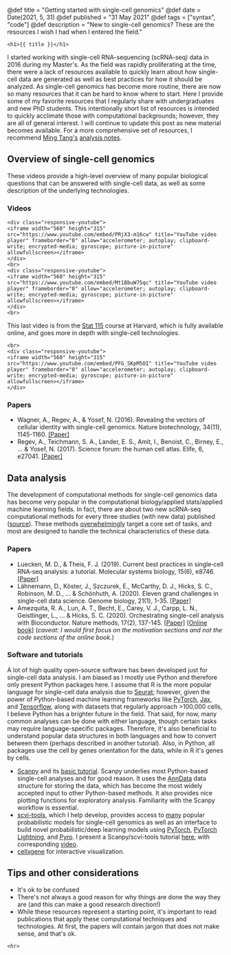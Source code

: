 @def title = "Getting started with single-cell genomics"
@def date = Date(2021, 5, 31)
@def published = "31 May 2021"
@def tags = ["syntax", "code"]
@def description = "New to single-cell genomics? These are the resources I wish I had when I entered the field."

~~~
<h1>{{ title }}</h1>
~~~


I started working with single-cell RNA-sequencing (scRNA-seq) data in 2016 during my Master's. As the field was rapidly proliferating at the time, there were a lack of resources available to quickly learn about how single-cell data are generated as well as best practices for how it should be analyzed. As single-cell genomics has become more routine, there are now so many resources that it can be hard to know where to start. Here I provide some of my favorite resources that I regularly share with undergraduates and new PhD students. This intentionally short list of resources is intended to quickly acclimate those with computational backgrounds; however, they are all of general interest. I will continue to update this post as new material becomes available. For a more comprehensive set of resources, I recommend [Ming Tang's](https://twitter.com/tangming2005) [analysis notes](https://github.com/crazyhottommy/scRNAseq-analysis-notes).

## Overview of single-cell genomics
These videos provide a high-level overview of many popular biological questions that can be answered with single-cell data, as well as some description of the underlying technologies.

### Videos

~~~
<div class="responsive-youtube">
<iframe width="560" height="315" src="https://www.youtube.com/embed/PRjX3-m16cw" title="YouTube video player" frameborder="0" allow="accelerometer; autoplay; clipboard-write; encrypted-media; gyroscope; picture-in-picture" allowfullscreen></iframe>
</div>
<br>
<div class="responsive-youtube">
<iframe width="560" height="315" src="https://www.youtube.com/embed/Mt1BbuW75qc" title="YouTube video player" frameborder="0" allow="accelerometer; autoplay; clipboard-write; encrypted-media; gyroscope; picture-in-picture" allowfullscreen></iframe>
</div>
<br>
~~~
This last video is from the [Stat 115](https://canvas.harvard.edu/courses/39391) course at Harvard, which is fully available online, and goes more in depth with single-cell technologies.
~~~
<br>
<div class="responsive-youtube">
<iframe width="560" height="315" src="https://www.youtube.com/embed/PFG_SKpM5OI" title="YouTube video player" frameborder="0" allow="accelerometer; autoplay; clipboard-write; encrypted-media; gyroscope; picture-in-picture" allowfullscreen></iframe>
</div>
~~~

### Papers

- Wagner, A., Regev, A., & Yosef, N. (2016). Revealing the vectors of cellular identity with single-cell genomics. Nature biotechnology, 34(11), 1145-1160. [[Paper]](https://www.nature.com/articles/nbt.3711)
- Regev, A., Teichmann, S. A., Lander, E. S., Amit, I., Benoist, C., Birney, E., ... & Yosef, N. (2017). Science forum: the human cell atlas. Elife, 6, e27041. [[Paper]](https://elifesciences.org/articles/27041)

## Data analysis

The development of computational methods for single-cell genomics data has become very popular in the computational biology/applied stats/applied machine learning fields. In fact, there are about two new scRNA-seq computational methods for every three studies (with new data) published ([source](https://twitter.com/sinabooeshaghi/status/1357434610750136321?s=20)). These methods [overwhelmingly](https://www.scrna-tools.org/analysis) target a core set of tasks, and most are designed to handle the technical characteristics of these data.

### Papers

- Luecken, M. D., & Theis, F. J. (2019). Current best practices in single‐cell RNA‐seq analysis: a tutorial. Molecular systems biology, 15(6), e8746. [[Paper]](https://www.embopress.org/doi/full/10.15252/msb.20188746)
- Lähnemann, D., Köster, J., Szczurek, E., McCarthy, D. J., Hicks, S. C., Robinson, M. D., ... & Schönhuth, A. (2020). Eleven grand challenges in single-cell data science. Genome biology, 21(1), 1-35. [[Paper]](https://genomebiology.biomedcentral.com/articles/10.1186/s13059-020-1926-6)
- Amezquita, R. A., Lun, A. T., Becht, E., Carey, V. J., Carpp, L. N., Geistlinger, L., ... & Hicks, S. C. (2020). Orchestrating single-cell analysis with Bioconductor. Nature methods, 17(2), 137-145. [[Paper]](https://www.nature.com/articles/s41592-019-0654-x) [[Online book]](https://bioconductor.org/books/release/OSCA/) (*caveat: I would first focus on the motivation sections and not the code sections of the online book.*)

### Software and tutorials

A lot of high quality open-source software has been developed just for single-cell data analysis. I am biased as I mostly use Python and therefore only present Python packages here. I assume that R is the more popular language for single-cell data analysis due to [Seurat](https://satijalab.org/seurat/); however, given the power of Python-based machine learning frameworks like [PyTorch](https://pytorch.org/), [Jax](https://github.com/google/jax), and [Tensorflow](https://www.tensorflow.org/), along with datasets that regularly approach >100,000 cells, I believe Python has a brighter future in the field. That said, for now, many common analyses can be done with either language, though certain tasks may require language-specific packages. Therefore, it's also beneficial to understand popular data structures in both languages and how to convert between them (perhaps described in another tutorial). Also, in Python, all packages use the cell by genes orientation for the data, while in R it's genes by cells.

- [Scanpy](https://scanpy.readthedocs.io/en/stable/) and its [basic tutorial](https://scanpy-tutorials.readthedocs.io/en/latest/pbmc3k.html). Scanpy underlies most Python-based single-cell analyses and for good reason. It uses the [AnnData](https://anndata.readthedocs.io/en/latest/) data structure for storing the data, which has become the most widely accepted input to other Python-based methods. It also provides nice plotting functions for exploratory analysis. Familiarity with the Scanpy workflow is essential.
- [scvi-tools](https://scvi-tools.org/), which I help develop, provides access to [many](https://scvi-tools.org/get_started#single-cell-omics-data-analysis) popular probabilistic models for single-cell genomics as well as an interface to build novel probabilistic/deep learning models using [PyTorch](https://pytorch.org/), [PyTorch Lightning](https://www.pytorchlightning.ai/), and [Pyro](https://pyro.ai/). I present a Scanpy/scvi-tools tutorial [here](https://ccbskillssem.github.io/pages/scanpy_scvi_tools/), with corresponding [video](https://youtu.be/EKTg9NV5hEA).
- [cellxgene](https://chanzuckerberg.github.io/cellxgene/) for interactive visualization.

## Tips and other considerations

- It's ok to be confused
- There's not always a good reason for why things are done the way they are (and this can make a good research direction!)
- While these resources represent a starting point, it's important to read publications that apply these computational techniques and technologies. At first, the papers will contain jargon that does not make sense, and that's ok.


~~~
<hr>
~~~